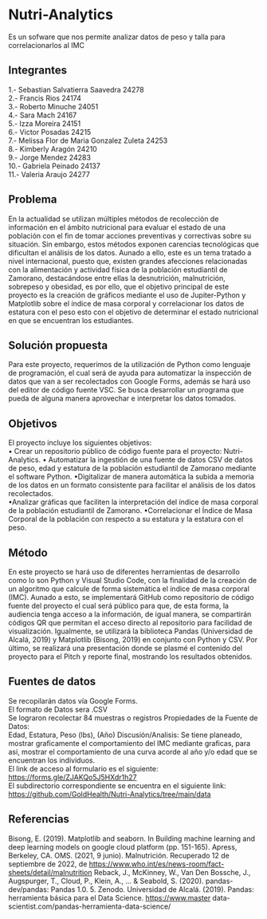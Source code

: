 # Nutri-Analytics
Es un sofware que nos permite analizar datos de peso y talla para correlacionarlos al IMC
## Integrantes
1.- Sebastian Salvatierra Saavedra 24278  
2.- Francis Rios 24174  
3.- Roberto Minuche 24051  
4.- Sara Mach 24167  
5.- Izza Moreira 24151  
6.- Victor Posadas 24215  
7.- Melissa Flor de Maria Gonzalez Zuleta 24253  
8.- Kimberly Aragón 24210  
9.- Jorge Mendez 24283  
10.- Gabriela Peinado 24137  
11.- Valeria Araujo 24277
## Problema
En la actualidad se utilizan múltiples métodos de recolección de información en el ámbito nutricional para evaluar el estado de una población con el fin de tomar acciones preventivas y correctivas sobre su situación. Sin embargo, estos métodos exponen carencias tecnológicas que dificultan el análisis de los datos. Aunado a ello, este es un tema tratado a nivel internacional, puesto que, existen grandes afecciones relacionadas con la alimentación y actividad física de la población estudiantil de Zamorano, destacándose entre ellas la desnutrición, malnutrición, sobrepeso y obesidad, es por ello, que el objetivo principal de este proyecto es la creación de gráficos mediante el uso de Jupiter-Python y Matplotlib sobre el índice de masa corporal y correlacionar los datos de estatura con el peso esto con el objetivo de determinar el estado nutricional en que se encuentran los estudiantes. 
## Solución propuesta
Para este proyecto, requerimos de la utilización de Python como lenguaje de programación, el cual será de ayuda para automatizar la inspección de datos que van a ser recolectados con Google Forms, además se hará uso del editor de código fuente VSC. Se busca desarrollar un programa que pueda de alguna manera aprovechar e interpretar los datos tomados.
## Objetivos
El proyecto incluye los siguientes objetivos:  
• Crear un repositorio público de código fuente para el proyecto: Nutri-Analytics. 
• Automatizar la ingestión de una fuente de datos CSV de datos de peso, edad y estatura de la población estudiantil de Zamorano mediante el software Python.
•Digitalizar de manera automática la subida a memoria de los datos en un formato consistente para facilitar el análisis de los datos recolectados.  
•Analizar gráficas que faciliten la interpretación del índice de masa corporal de la población estudiantil de Zamorano. 
•Correlacionar el Índice de Masa Corporal de la población con respecto a su estatura y la estatura con el peso. 
## Método
En este proyecto se hará uso de diferentes herramientas de desarrollo como lo son Python y Visual Studio Code, con la finalidad de la creación de un algoritmo que calcule de forma sistemática el índice de masa corporal (IMC). Aunado a esto, se implementará GitHub como repositorio de código fuente del proyecto el cual será público para que, de esta forma, la audiencia tenga acceso a la información, de igual manera, se compartirán códigos QR que permitan el acceso directo al repositorio para facilidad de visualización. Igualmente, se utilizará la biblioteca Pandas (Universidad de Alcalá, 2019) y Matplotlib (Bisong, 2019) en conjunto con Python y CSV.
Por último, se realizará una presentación donde se plasmé el contenido del proyecto para el Pitch y reporte final, mostrando los resultados obtenidos.
## Fuentes de datos
Se recopilarán datos vía Google Forms.  
El formato de Datos sera .CSV  
Se lograron recolectar 84 muestras o registros
Propiedades de la Fuente de Datos:  
Edad, Estatura, Peso (lbs), (Año)
Discusión/Analisis: Se tiene planeado, mostrar graficamente el comportamiento del IMC mediante graficas, para asi, mostrar el comportamiento de una curva acorde al año y/o edad que se encuentran los individuos.  
El link de acceso al formulario es el siguiente: https://forms.gle/ZJAKQo5J5HXdr1h27  
El subdirectorio correspondiente se encuentra en el siguiente link: https://github.com/GoldHealth/Nutri-Analytics/tree/main/data
## Referencias
Bisong, E. (2019). Matplotlib and seaborn. In Building machine learning and deep learning models on google cloud platform (pp. 151-165). Apress, Berkeley, CA.
OMS. (2021, 9 junio). Malnutrición. Recuperado 12 de septiembre de 2022, de https://www.who.int/es/news-room/fact-sheets/detail/malnutrition
Reback, J., McKinney, W., Van Den Bossche, J., Augspurger, T., Cloud, P., Klein, A., ... & Seabold, S. (2020). pandas-dev/pandas: Pandas 1.0. 5. Zenodo.
Universidad de Alcalá. (2019). Pandas: herramienta básica para el Data Science. https://www.master data-scientist.com/pandas-herramienta-data-science/
